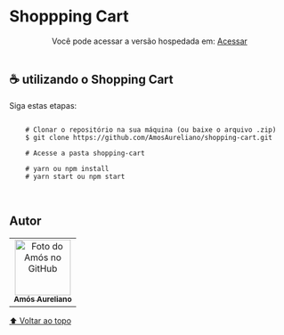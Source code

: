# Shoppping Cart

<div align="center" id="shopping-cart">
    Você pode acessar a versão hospedada em: <a href="https://shopping-cart-zgbbehfby-aurelianoamosg20.vercel.app/" target="_blank">Acessar</a>
</div>

<br>

## ☕ utilizando o Shopping Cart
Siga estas etapas:
```

    # Clonar o repositório na sua máquina (ou baixe o arquivo .zip)
    $ git clone https://github.com/AmosAureliano/shopping-cart.git
   
    # Acesse a pasta shopping-cart
   
    # yarn ou npm install
    # yarn start ou npm start    
```
<br>


##  Autor

<table>
  <tr>
    <td align="center">
      <a href="#">
        <img src="https://avatars.githubusercontent.com/u/46070110?v=4" width="100px;" alt="Foto do Amós no GitHub"/><br>
        <sub>
          <b>Amós Aureliano</b>
        </sub>
      </a>
    </td>
  </tr>
</table>



[⬆ Voltar ao topo](#shopping-cart)<br>
